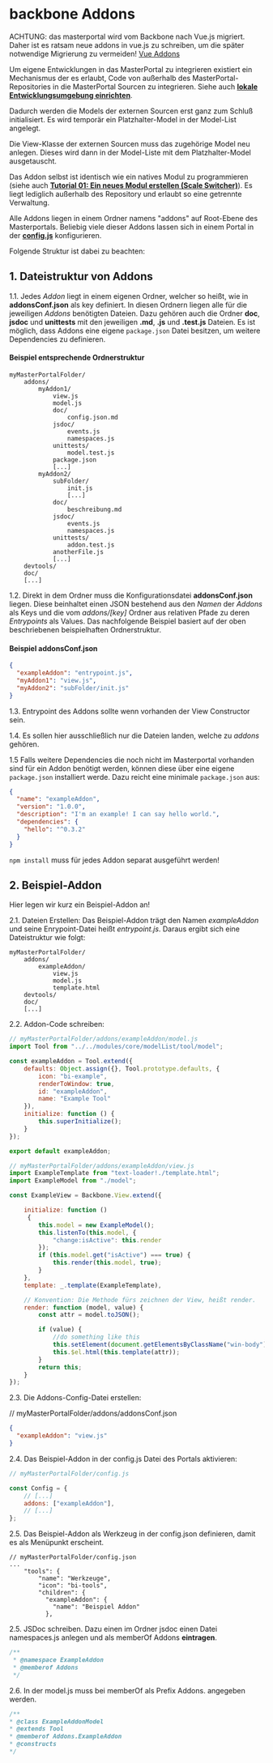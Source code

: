 # backbone Addons #

ACHTUNG: das masterportal wird vom Backbone nach Vue.js migriert. Daher ist es ratsam neue addons in vue.js zu schreiben, um die später notwendige Migrierung zu vermeiden! [Vue Addons]()

Um eigene Entwicklungen in das MasterPortal zu integrieren existiert ein Mechanismus der es erlaubt, Code von außerhalb des MasterPortal-Repositories in die MasterPortal Sourcen zu integrieren. Siehe auch **[lokale Entwicklungsumgebung einrichten](setup-dev.md)**.

Dadurch werden die Models der externen Sourcen erst ganz zum Schluß initialisiert. Es wird temporär ein Platzhalter-Model in der Model-List angelegt.

Die View-Klasse der externen Sourcen muss das zugehörige Model neu anlegen. Dieses wird dann in der Model-Liste mit dem Platzhalter-Model ausgetauscht.

Das Addon selbst ist identisch wie ein natives Modul zu programmieren (siehe auch **[Tutorial 01: Ein neues Modul erstellen (Scale Switcher)](02_tutorial_new_module_scale_switcher.md)**). Es liegt lediglich außerhalb des Repository und erlaubt so eine getrennte Verwaltung.

Alle Addons liegen in einem Ordner namens "addons" auf Root-Ebene des Masterportals. Beliebig viele dieser Addons lassen sich in einem Portal in der **[config.js](config.js.md)** konfigurieren.

Folgende Struktur ist dabei zu beachten:

## 1. Dateistruktur von Addons ##

1.1. Jedes *Addon* liegt in einem eigenen Ordner, welcher so heißt, wie in **addonsConf.json** als key definiert. In diesen Ordnern liegen alle für die jeweiligen *Addons* benötigten Dateien. Dazu gehören auch die Ordner **doc**, **jsdoc** und **unittests** mit den jeweiligen **.md**, **.js** und **.test.js** Dateien.
Es ist möglich, dass Addons eine eigene `package.json` Datei besitzen, um weitere Dependencies zu definieren.

#### Beispiel entsprechende Ordnerstruktur ####
```
myMasterPortalFolder/
    addons/
        myAddon1/
            view.js
            model.js
            doc/
                config.json.md
            jsdoc/
                events.js
                namespaces.js
            unittests/
                model.test.js
            package.json
            [...]
        myAddon2/
            subFolder/
                init.js
                [...]
            doc/
                beschreibung.md
            jsdoc/
                events.js
                namespaces.js
            unittests/
                addon.test.js
            anotherFile.js
            [...]
    devtools/
    doc/
    [...]
```

1.2. Direkt in dem Ordner muss die Konfigurationsdatei **addonsConf.json** liegen. Diese beinhaltet einen JSON bestehend aus den *Namen* der *Addons* als Keys und die vom *addons/[key]* Ordner aus relativen Pfade zu deren *Entrypoints* als Values. Das nachfolgende Beispiel basiert auf der oben beschriebenen beispielhaften Ordnerstruktur.

#### Beispiel **addonsConf.json** ####
```json
{
  "exampleAddon": "entrypoint.js",
  "myAddon1": "view.js",
  "myAddon2": "subFolder/init.js"
}
```
1.3. Entrypoint des Addons sollte wenn vorhanden der View Constructor sein.

1.4. Es sollen hier ausschließlich nur die Dateien landen, welche zu *addons* gehören.

1.5 Falls weitere Dependencies die noch nicht im Masterportal vorhanden sind für ein Addon benötigt werden, können diese
über eine eigene `package.json` installiert werde. Dazu reicht eine minimale `package.json` aus:

```json
{
  "name": "exampleAddon",
  "version": "1.0.0",
  "description": "I'm an example! I can say hello world.",
  "dependencies": {
    "hello": "^0.3.2"
  }
}
```
`npm install` muss für jedes Addon separat ausgeführt werden!

## 2. Beispiel-Addon ##

Hier legen wir kurz ein Beispiel-Addon an!

2.1. Dateien Erstellen: Das Beispiel-Addon trägt den Namen *exampleAddon* und seine Enrypoint-Datei heißt *entrypoint.js*. Daraus ergibt sich eine Dateistruktur wie folgt:

```
myMasterPortalFolder/
    addons/
        exampleAddon/
            view.js
            model.js
            template.html
    devtools/
    doc/
    [...]
```

2.2. Addon-Code schreiben:

```js
// myMasterPortalFolder/addons/exampleAddon/model.js
import Tool from "../../modules/core/modelList/tool/model";

const exampleAddon = Tool.extend({
    defaults: Object.assign({}, Tool.prototype.defaults, {
        icon: "bi-example",
        renderToWindow: true,
        id: "exampleAddon",
        name: "Example Tool"
    }),
    initialize: function () {
        this.superInitialize();
    }
});

export default exampleAddon;

```
```js
// myMasterPortalFolder/addons/exampleAddon/view.js
import ExampleTemplate from "text-loader!./template.html";
import ExampleModel from "./model";

const ExampleView = Backbone.View.extend({

    initialize: function ()
     {
        this.model = new ExampleModel();
        this.listenTo(this.model, {
            "change:isActive": this.render
        });
        if (this.model.get("isActive") === true) {
            this.render(this.model, true);
        }
    },
    template: _.template(ExampleTemplate),

    // Konvention: Die Methode fürs zeichnen der View, heißt render.
    render: function (model, value) {
        const attr = model.toJSON();

        if (value) {
            //do something like this
            this.setElement(document.getElementsByClassName("win-body")[0]);
            this.$el.html(this.template(attr));
        }
        return this;
    }
});

```
2.3. Die Addons-Config-Datei erstellen:

// myMasterPortalFolder/addons/addonsConf.json
```json
{
  "exampleAddon": "view.js"
}
```

2.4. Das Beispiel-Addon in der config.js Datei des Portals aktivieren:
```js
// myMasterPortalFolder/config.js

const Config = {
    // [...]
    addons: ["exampleAddon"],
    // [...]
};
```
2.5. Das Beispiel-Addon als Werkzeug in der config.json definieren, damit es als Menüpunkt erscheint.
```
// myMasterPortalFolder/config.json
...
    "tools": {
        "name": "Werkzeuge",
        "icon": "bi-tools",
        "children": {
          "exampleAddon": {
            "name": "Beispiel Addon"
          },
```

2.5. JSDoc schreiben. Dazu einen im Ordner jsdoc einen Datei namespaces.js anlegen und als memberOf Addons **eintragen**.

```js
/**
 * @namespace ExampleAddon
 * @memberof Addons
 */
```

2.6. In der model.js muss bei memberOf als Prefix Addons. angegeben werden.

```js
/**
* @class ExampleAddonModel
* @extends Tool
* @memberof Addons.ExampleAddon
* @constructs
*/
```
